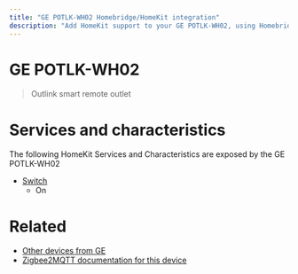 ```yaml
---
title: "GE POTLK-WH02 Homebridge/HomeKit integration"
description: "Add HomeKit support to your GE POTLK-WH02, using Homebridge, Zigbee2MQTT and homebridge-z2m."
---
```

<!---
This file has been GENERATED using src/docgen/docgen.ts
DO NOT EDIT THIS FILE MANUALLY!
-->
# GE POTLK-WH02
> Outlink smart remote outlet


# Services and characteristics
The following HomeKit Services and Characteristics are exposed by
the GE POTLK-WH02

* [Switch](../../switch.md)
  * On


# Related
* [Other devices from GE](../index.md#ge)
* [Zigbee2MQTT documentation for this device](https://www.zigbee2mqtt.io/devices/POTLK-WH02.html)